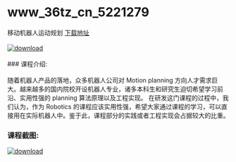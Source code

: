 # www_36tz_cn_5221279
移动机器人运动规划
[下载地址](http://www.36tz.cn/article/5221279 "下载地址")
<br/></br>[![download](http://36tz.cn/muke_img/2021_10_1-8-300x156.png "下载地址")](http://www.36tz.cn/article/5221279 "下载地址")
<br/></br>### 课程介绍:<br/></br>随着机器人产品的落地，众多机器人公司对 Motion planning 方向人才需求巨大。越来越多的国内院校开设机器人专业，诸多本科生和研究生迫切希望学习前沿、实用性强的 planning 算法原理以及工程实现。
在研发这门课程的过程中，我们认为，作为 Robotics 的课程应该实用性强，希望大家通过课程的学习，可以直接用在实际机器人中。鉴于此，课程部分的实践或者工程实现会占据较大的比重。

### 课程截图:
[![download](http://36tz.cn/muke_img/2021_10_2-6.png "下载地址")](http://www.36tz.cn/article/5221279 "下载地址")
